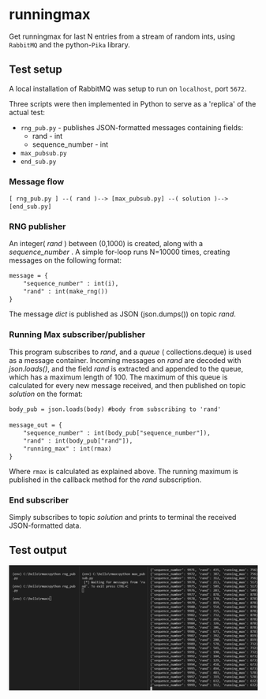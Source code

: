 # runningmax
Get runningmax for last N entries from a stream of random ints, using <code>RabbitMQ</code> and the python-<code>Pika</code> library.

## Test setup
A local installation of RabbitMQ was setup to run on <code>localhost</code>, port <code>5672</code>.

Three scripts were then implemented in Python to serve as a 'replica' of the actual test:

<ul>
  <li><code>rng_pub.py</code> - publishes JSON-formatted messages containing fields:
    <ul>
        <li>rand - int</li>
        <li>sequence_number - int</li>
    </ul>
  </li>
  <li><code>max_pubsub.py</code></li>
  <li><code>end_sub.py</code></li>
</ul>

### Message flow

```
[ rng_pub.py ] --( rand )--> [max_pubsub.py] --( solution )--> [end_sub.py]
```

### RNG publisher
An integer( _rand_ ) between (0,1000) is created, along with a _sequence\_number_ . A simple for-loop runs N=10000 times, creating messages on the following format:

```
message = {
    "sequence_number" : int(i),
    "rand" : int(make_rng())
}
```

The message _dict_ is published as JSON (json.dumps()) on topic _rand_.

### Running Max subscriber/publisher
This program subscribes to _rand_, and a _queue_ ( collections.deque) is used as a message container. Incoming messages on _rand_ are decoded with _json.loads()_, and the field _rand_ is extracted and appended to the queue, which has a maximum length of 100. The maximum of this queue is calculated for every new message received, and then published on topic _solution_ on the format:

```
body_pub = json.loads(body) #body from subscribing to 'rand'

message_out = {
    "sequence_number" : int(body_pub["sequence_number"]),
    "rand" : int(body_pub["rand"]),
    "running_max" : int(rmax)
}
```

Where <code>rmax</code> is calculated as explained above. The running maximum is published in the callback method for the _rand_ subscription.

### End subscriber
Simply subscribes to topic _solution_ and prints to terminal the received JSON-formatted data.

## Test output
![Running one publisher, one pub/sub and one subscriber](output.png)

